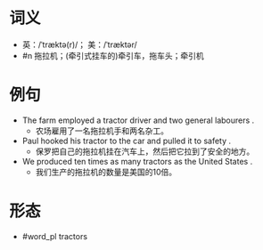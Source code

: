# 词义
- 英：/ˈtræktə(r)/； 美：/ˈtræktər/
- #n 拖拉机；(牵引式挂车的)牵引车，拖车头；牵引机
# 例句
- The farm employed a tractor driver and two general labourers .
	- 农场雇用了一名拖拉机手和两名杂工。
- Paul hooked his tractor to the car and pulled it to safety .
	- 保罗把自己的拖拉机挂在汽车上，然后把它拉到了安全的地方。
- We produced ten times as many tractors as the United States .
	- 我们生产的拖拉机的数量是美国的10倍。
# 形态
- #word_pl tractors
